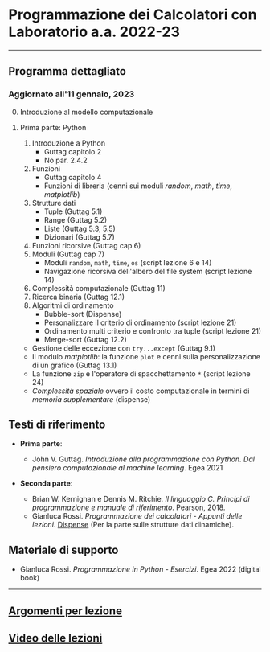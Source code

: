 # Programmazione dei Calcolatori con Laboratorio  a.a. 2022-23

---------------------------------

## Programma dettagliato
### Aggiornato all'11 gennaio, 2023

0. Introduzione al modello computazionale

1. Prima parte: Python

    1. Introduzione a Python
        - Guttag capitolo 2
        - No par. 2.4.2
    3. Funzioni
        - Guttag capitolo 4 
        - Funzioni di libreria (cenni sui moduli *random*, *math*, *time*, *matplotlib*)
    4. Strutture dati
	    - Tuple (Guttag 5.1)
	    - Range (Guttag 5.2)
	    - Liste (Guttag 5.3, 5.5)
	    - Dizionari (Guttag 5.7)
    5. Funzioni ricorsive (Guttag cap 6)
    6. Moduli (Guttag cap 7)
	   	- Moduli `random`, `math`, `time`, `os` (script lezione 6 e 14)
	   	- Navigazione ricorsiva dell'albero del file system (script lezione 14)
    7. Complessità computazionale (Guttag 11)
    8. Ricerca binaria (Guttag 12.1)
    9. Algoritmi di ordinamento
	   	- Bubble-sort (Dispense)
	  	- Personalizzare il criterio di ordinamento (script lezione 21)
	  	- Ordinamento multi criterio e confronto tra tuple (script lezione 21)
	  	- Merge-sort (Guttag 12.2)
  	* Gestione delle eccezione con `try...except` (Guttag 9.1)
  	* Il modulo *matplotlib*: la funzione `plot` e cenni sulla personalizzazione di un grafico (Guttag 13.1)
  	* La funzione `zip` e l'operatore di spacchettamento `*` (script lezione 24)
  	* *Complessità spaziale* ovvero il costo computazionale in termini di *memoria supplementare* (dispense)
	   
## Testi di riferimento

* **Prima parte**:

    * John V. Guttag. *Introduzione alla programmazione con Python. Dal pensiero computazionale al machine learning*. Egea 2021
    
* **Seconda parte**:

    * Brian W. Kernighan e Dennis M. Ritchie. *Il linguaggio C. Principi di programmazione e manuale di riferimento*. Pearson, 2018.
    * Gianluca Rossi. *Programmazione dei calcolatori - Appunti delle lezioni*. [Dispense](https://www.dropbox.com/s/zsu3k8ealgka0ne/dispense_programmazione.pdf?dl=1) (Per la parte sulle strutture dati dinamiche).
    
## Materiale di supporto
 
 * Gianluca Rossi. *Programmazione in Python - Esercizi*. Egea 2022 (digital book)
 


-----------------

## [Argomenti per lezione](./argomenti_x_lezione.md)

## [Video delle lezioni](./video.md)
